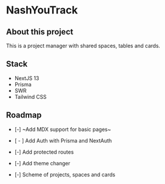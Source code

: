 # NashYouTrack

## About this project

This is a project manager with shared spaces, tables and cards.

## Stack

- NextJS 13
- Prisma
- SWR
- Tailwind CSS

## Roadmap


- [-] ~Add MDX support for basic pages~

- [ - ] Add Auth with Prisma and NextAuth
- [-] Add protected routes
- [-] Add theme changer
- [-] Scheme of projects, spaces and cards
